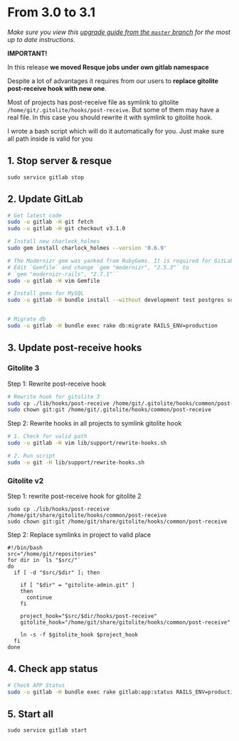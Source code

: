 # From 3.0 to 3.1
*Make sure you view this [upgrade guide from the `master` branch](../../../master/doc/update/3.0-to-3.1.md) for the most up to date instructions.*

**IMPORTANT!**

In this release **we moved Resque jobs under own gitlab namespace**

Despite a lot of advantages it requires from our users to **replace gitolite post-receive hook with new one**.

Most of projects has post-receive file as symlink to gitolite `/home/git/.gitolite/hooks/post-receive`. But some of them may have a real file. In this case you should rewrite it with symlink to gitolite hook.

I wrote a bash script which will do it automatically for you. Just make sure all path inside is valid for you

## 1. Stop server & resque

    sudo service gitlab stop

## 2. Update GitLab

```bash
# Get latest code
sudo -u gitlab -H git fetch
sudo -u gitlab -H git checkout v3.1.0

# Install new charlock_holmes
sudo gem install charlock_holmes --version '0.6.9'

# The Modernizr gem was yanked from RubyGems. It is required for GitLab >= 2.8.0
# Edit `Gemfile` and change `gem "modernizr", "2.5.3"` to
# `gem "modernizr-rails", "2.7.1"``
sudo -u gitlab -H vim Gemfile

# Install gems for MySQL
sudo -u gitlab -H bundle install --without development test postgres sqlite


# Migrate db
sudo -u gitlab -H bundle exec rake db:migrate RAILS_ENV=production

```

## 3. Update post-receive hooks

### Gitolite 3

Step 1: Rewrite post-receive hook

```bash
# Rewrite hook for gitolite 3
sudo cp ./lib/hooks/post-receive /home/git/.gitolite/hooks/common/post-receive
sudo chown git:git /home/git/.gitolite/hooks/common/post-receive
```

Step 2: Rewrite hooks in all projects to symlink gitolite hook

```bash
# 1. Check for valid path
sudo -u gitlab -H vim lib/support/rewrite-hooks.sh

# 2. Run script
sudo -u git -H lib/support/rewrite-hooks.sh
```

### Gitolite v2

Step 1: rewrite post-receive hook for gitolite 2

```
sudo cp ./lib/hooks/post-receive /home/git/share/gitolite/hooks/common/post-receive
sudo chown git:git /home/git/share/gitolite/hooks/common/post-receive
```

Step 2: Replace symlinks in project to valid place

    #!/bin/bash
    src="/home/git/repositories"
    for dir in `ls "$src/"`
    do
      if [ -d "$src/$dir" ]; then

        if [ "$dir" = "gitolite-admin.git" ]
        then
          continue
        fi

        project_hook="$src/$dir/hooks/post-receive"
        gitolite_hook="/home/git/share/gitolite/hooks/common/post-receive"

        ln -s -f $gitolite_hook $project_hook
      fi
    done

## 4. Check app status

```bash
# Check APP Status
sudo -u gitlab -H bundle exec rake gitlab:app:status RAILS_ENV=production
```

## 5. Start all

    sudo service gitlab start
